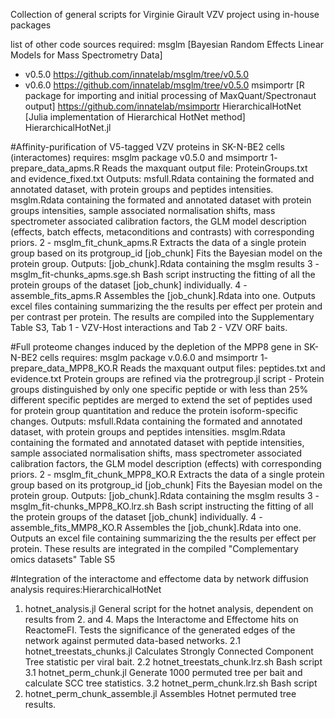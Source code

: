 Collection of general scripts for Virginie Girault VZV project using in-house packages

list of other code sources required: 
msglm [Bayesian Random Effects Linear Models for Mass Spectrometry Data]
- v0.5.0 https://github.com/innatelab/msglm/tree/v0.5.0 
- v0.6.0 https://github.com/innatelab/msglm/tree/v0.5.0 
msimportr [R package for importing and initial processing of MaxQuant/Spectronaut output] https://github.com/innatelab/msimportr 
HierarchicalHotNet [Julia implementation of Hierarchical HotNet method] HierarchicalHotNet.jl

#Affinity-purification of V5-tagged VZV proteins in SK-N-BE2 cells (interactomes)
requires: msglm package v0.5.0 and msimportr 
1- prepare_data_apms.R
Reads the maxquant output file: ProteinGroups.txt and evidence_fixed.txt
Outputs:
msfull.Rdata containing the formated and annotated dataset, with protein groups and peptides intensities. 
msglm.Rdata containing the formated and annotated dataset with protein groups intensities, sample associated normalisation shifts, mass spectrometer associated calibration factors, 
the GLM model description (effects, batch effects, metaconditions and contrasts) with corresponding priors. 
2 - msglm_fit_chunk_apms.R
Extracts the data of a single protein group based on its protgroup_id [job_chunk]
Fits the Bayesian model on the protein group.
Outputs:
[job_chunk].Rdata containing the msglm results
3 - msglm_fit-chunks_apms.sge.sh
Bash script instructing the fitting of all the protein groups of the dataset [job_chunk] individually.
4 - assemble_fits_apms.R 
Assembles the [job_chunk].Rdata into one. 
Outputs excel files containing summarizing the the results per effect per protein and per contrast per protein.
The results are compiled into the Supplementary Table S3, Tab 1 - VZV-Host interactions and Tab 2 - VZV ORF baits. 

#Full proteome changes induced by the depletion of the MPP8 gene in SK-N-BE2 cells
requires: msglm package v.0.6.0 and msimportr
1- prepare_data_MPP8_KO.R 
Reads the maxquant output files: peptides.txt and evidence.txt 
Protein groups are refined via the protregroup.jl script - 
Protein groups distinguished by only one specific peptide or with less than 25% different specific peptides are merged to extend the set of peptides used for protein group quantitation and reduce the protein isoform-specific changes.
Outputs:
msfull.Rdata containing the formated and annotated dataset, with protein groups and peptides intensities. 
msglm.Rdata containing the formated and annotated dataset with peptide intensities, sample associated normalisation shifts, mass spectrometer associated calibration factors, 
the GLM model description (effects) with corresponding priors. 
2 - msglm_fit_chunk_MPP8_KO.R
Extracts the data of a single protein group based on its protgroup_id [job_chunk]
Fits the Bayesian model on the protein group.
Outputs:
[job_chunk].Rdata containing the msglm results
3 - msglm_fit-chunks_MPP8_KO.lrz.sh
Bash script instructing the fitting of all the protein groups of the dataset [job_chunk] individually.
4 - assemble_fits_MMP8_KO.R 
Assembles the [job_chunk].Rdata into one. 
Outputs an excel file containing summarizing the the results per effect per protein.
These results are integrated in the compiled "Complementary omics datasets" Table S5

#Integration of the interactome and effectome data by network diffusion analysis 
requires:HierarchicalHotNet
1. hotnet_analysis.jl 
General script for the hotnet analysis, dependent on results from 2. and 4.
Maps the Interactome and Effectome hits on ReactomeFI. Tests the significance of the generated edges of the network against permuted data-based networks. 
2.1 hotnet_treestats_chunks.jl
Calculates Strongly Connected Component Tree statistic per viral bait. 
2.2 hotnet_treestats_chunk.lrz.sh 
Bash script 
3.1 hotnet_perm_chunk.jl
Generate 1000 permuted tree per bait and calculate SCC tree statistics. 
3.2 hotnet_perm_chunk.lrz.sh 
Bash script 
4. hotnet_perm_chunk_assemble.jl
Assembles Hotnet permuted tree results. 
